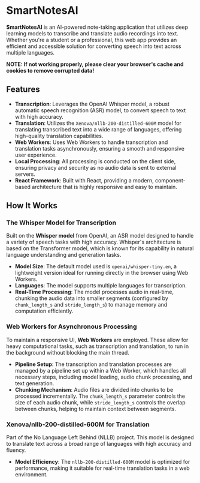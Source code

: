 

# SmartNotesAI

**SmartNotesAI** is an AI-powered note-taking application that utilizes deep learning models to transcribe and translate audio recordings into text. Whether you're a student or a professional, this web app provides an efficient and accessible solution for converting speech into text across multiple languages. 


**NOTE: If not working properly, please clear your browser's cache and cookies to remove corrupted data!**

## Features

- **Transcription**: Leverages the OpenAI Whisper model, a robust automatic speech recognition (ASR) model, to convert speech to text with high accuracy.
- **Translation**: Utilizes the `Xenova/nllb-200-distilled-600M` model for translating transcribed text into a wide range of languages, offering high-quality translation capabilities.
- **Web Workers**: Uses Web Workers to handle transcription and translation tasks asynchronously, ensuring a smooth and responsive user experience.
- **Local Processing**: All processing is conducted on the client side, ensuring privacy and security as no audio data is sent to external servers.
- **React Framework**: Built with React, providing a modern, component-based architecture that is highly responsive and easy to maintain.

## How It Works

### The Whisper Model for Transcription

Built on the **Whisper model** from OpenAI, an ASR model designed to handle a variety of speech tasks with high accuracy. Whisper's architecture is based on the Transformer model, which is known for its capability in natural language understanding and generation tasks.

- **Model Size**: The default model used is `openai/whisper-tiny.en`, a lightweight version ideal for running directly in the browser using Web Workers.
- **Languages**: The model supports multiple languages for transcription.
- **Real-Time Processing**: The model processes audio in real-time, chunking the audio data into smaller segments (configured by `chunk_length_s` and `stride_length_s`) to manage memory and computation efficiently.
  

### Web Workers for Asynchronous Processing

To maintain a responsive UI, **Web Workers** are employed. These allow for heavy computational tasks, such as transcription and translation, to run in the background without blocking the main thread. 

- **Pipeline Setup**: The transcription and translation processes are managed by a pipeline set up within a Web Worker, which handles all necessary steps, including model loading, audio chunk processing, and text generation.
- **Chunking Mechanism**: Audio files are divided into chunks to be processed incrementally. The `chunk_length_s` parameter controls the size of each audio chunk, while `stride_length_s` controls the overlap between chunks, helping to maintain context between segments.


### Xenova/nllb-200-distilled-600M for Translation

Part of the No Language Left Behind (NLLB) project. This model is designed to translate text across a broad range of languages with high accuracy and fluency.

- **Model Efficiency**: The `nllb-200-distilled-600M` model is optimized for performance, making it suitable for real-time translation tasks in a web environment.





